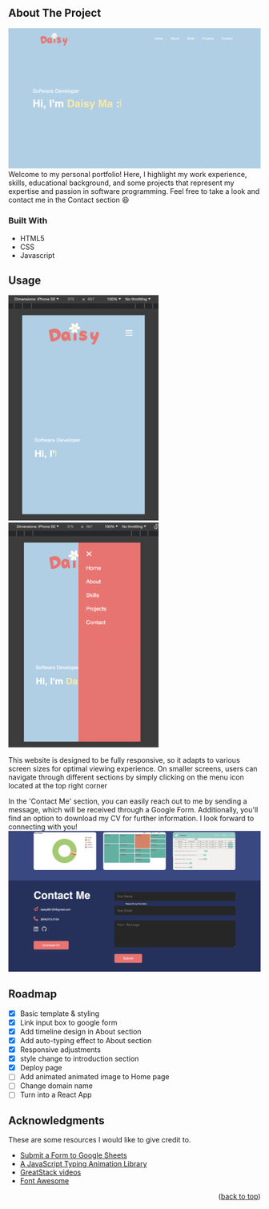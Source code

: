 <script src="https://kit.fontawesome.com/aa6bbee6f1.js" crossorigin="anonymous"></script>
<a name="readme-top"></a>
<!-- ABOUT THE PROJECT -->
## About The Project

![Home Page Screen Shot](images/home_page_screenshot.png)
Welcome to my personal portfolio! Here, I highlight my work experience, skills, educational background, and some projects that represent my expertise and passion in software programming. Feel free to take a look and contact me in the Contact section :laughing:


### Built With
* <i class="fa-brands fa-html5"></i> HTML5
* <i class="fa-brands fa-css3"></i> CSS
* <i class="fa-brands fa-js"></i> Javascript


<!-- USAGE EXAMPLES -->
## Usage
<img src="images/small_screen_screenshot2.png"  width="300" height="450">
<img src="images/small_screen_screenshot.png"  width="300" height="450">

This website is designed to be fully responsive, so it adapts to various screen sizes for optimal viewing experience. On smaller screens, users can navigate through different sections by simply clicking on the menu icon located at the top right corner <i class="fa-solid fa-bars"></i>


In the 'Contact Me' section, you can easily reach out to me by sending a message, which will be received through a Google Form. Additionally, you'll find an option to download my CV for further information. I look forward to connecting with you!
![Contact Screen Shot](images/contact_page_screenshot.png)

<!-- ROADMAP -->
## Roadmap

- [x] Basic template & styling
- [x] Link input box to google form
- [x] Add timeline design in About section
- [x] Add auto-typing effect to About section
- [x] Responsive adjustments
- [x] style change to introduction section
- [x] Deploy page
- [ ] Add animated animated image to Home page 
- [ ] Change domain name
- [ ] Turn into a React App

<!-- ACKNOWLEDGMENTS -->
## Acknowledgments

These are some resources I would like to give credit to.

* [Submit a Form to Google Sheets](https://github.com/jamiewilson/form-to-google-sheets)
* [A JavaScript Typing Animation Library](https://github.com/mattboldt/typed.js/)
* [GreatStack videos](https://www.youtube.com/@GreatStackDev)
* [Font Awesome](https://fontawesome.com)
<p align="right">(<a href="#readme-top">back to top</a>)</p>
